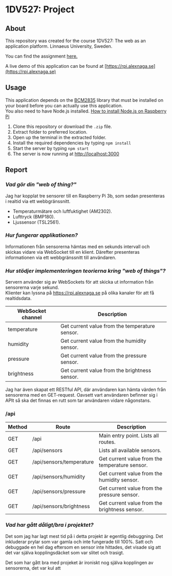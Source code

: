 # 1DV527: Project
## About

This repository was created for the course 1DV527: The web as an application platform.
Linnaeus University, Sweden.

You can find the assignment [here.](https://coursepress.lnu.se/kurs/the-web-as-an-application-platform/examination-3)

A live demo of this application can be found at [https://rpi.alexnaga.se](https://rpi.alexnaga.se)

## Usage

This application depends on the [BCM2835](http://www.airspayce.com/mikem/bcm2835/) library that must be installed on your board before you can actually use this application.  
You also need to have Node.js installed. [How to install Node.js on Raspberry Pi](https://github.com/cncjs/cncjs/wiki/Setup-Guide:-Raspberry-Pi-%7C-Install-Node.js-Manually)

1. Clone this repository or download the `.zip` file.
2. Extract folder to preferred location.
3. Open up the terminal in the extracted folder.
4. Install the required dependencies by typing `npm install`
5. Start the server by typing `npm start`
6. The server is now running at [http://localhost:3000](http://localhost:3000)

## Report

### *Vad gör din "web of thing?"*
Jag har kopplat tre sensorer till en Raspberry Pi 3b, som sedan presenteras i realtid via ett webbgränssnitt.
- Temperaturmätare och luftfuktighet (AM2302).
- Lufttryck (BMP180).
- Ljussensor (TSL2561).

### *Hur fungerar applikationen?*
Informationen från sensorerna hämtas med en sekunds intervall och skickas vidare via WebSocket till en klient. Därefter presenteras informationen via ett webbgränssnitt till användaren.

### *Hur stödjer implementeringen teorierna kring "web of things"?*
Servern använder sig av WebSockets för att skicka ut information från sensorerna varje sekund.  
Klienter kan lyssna på https://rpi.alexnaga.se på olika kanaler för att få realtidsdata.
 
| WebSocket channel | Description                                    |
|-------------------|------------------------------------------------|
| temperature       | Get current value from the temperature sensor. |
| humidity          | Get current value from the humidity sensor.    |
| pressure          | Get current value from the pressure sensor.    |
| brightness        | Get current value from the brightness sensor.  |
  

Jag har även skapat ett RESTful API, där användaren kan hämta värden från sensorerna med en GET-request.
Oavsett vart användaren befinner sig i APIt så ska det finnas en rutt som tar användaren vidare någonstans.

### /api
| Method | Route                    | Description                                    |
|--------|--------------------------|------------------------------------------------|
| GET    | /api                     | Main entry point. Lists all routes.            |
| GET    | /api/sensors             | Lists all available sensors.                   |
| GET    | /api/sensors/temperature | Get current value from the temperature sensor. |
| GET    | /api/sensors/humidity    | Get current value from the humidity sensor.    |
| GET    | /api/sensors/pressure    | Get current value from the pressure sensor.    |
| GET    | /api/sensors/brightness  | Get current value from the brightness sensor.  |

### *Vad har gått dåligt/bra i projektet?*
Det som jag har lagt mest tid på i detta projekt är egentlig debuggning. Det inkluderar prylar som var gamla och inte fungerade till 100%. Satt och debuggade en hel dag eftersom en sensor inte hittades, det visade sig att det var själva kopplingsdäcket som var slitet och trasigt.

Det som har gått bra med projeket är ironiskt nog själva kopplingen av sensorerna, det var kul att 